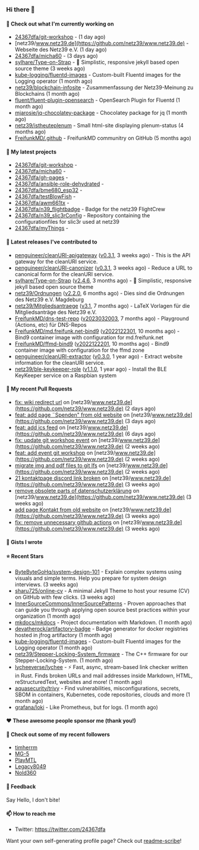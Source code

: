 ### Hi there 👋

#### 👷 Check out what I'm currently working on

- [24367dfa/git-workshop](https://github.com/24367dfa/git-workshop) -  (1 day ago)
- [netz39/www.netz39.de](https://github.com/netz39/www.netz39.de) - Webseite des Netz39 e.V. (1 day ago)
- [24367dfa/micha60](https://github.com/24367dfa/micha60) -  (3 days ago)
- [sylhare/Type-on-Strap](https://github.com/sylhare/Type-on-Strap) - 🎨 Simplistic, responsive jekyll based open source theme (3 weeks ago)
- [kube-logging/fluentd-images](https://github.com/kube-logging/fluentd-images) - Custom-built Fluentd images for the Logging operator (1 month ago)
- [netz39/blockchain-infosite](https://github.com/netz39/blockchain-infosite) - Zusammenfassung der Netz39-Meinung zu Blockchains (1 month ago)
- [fluent/fluent-plugin-opensearch](https://github.com/fluent/fluent-plugin-opensearch) - OpenSearch Plugin for Fluentd  (1 month ago)
- [mjarosie/jq-chocolatey-package](https://github.com/mjarosie/jq-chocolatey-package) - Chocolatey package for jq (1 month ago)
- [netz39/istheuteplenum](https://github.com/netz39/istheuteplenum) - Small html-site displaying plenum-status (4 months ago)
- [FreifunkMD/.github](https://github.com/FreifunkMD/.github) - FreifunkMD communitry on GitHub (5 months ago)

#### 🌱 My latest projects

- [24367dfa/git-workshop](https://github.com/24367dfa/git-workshop) - 
- [24367dfa/micha60](https://github.com/24367dfa/micha60) - 
- [24367dfa/gh-pages](https://github.com/24367dfa/gh-pages) - 
- [24367dfa/ansible-role-dehydrated](https://github.com/24367dfa/ansible-role-dehydrated) - 
- [24367dfa/bme680_esp32](https://github.com/24367dfa/bme680_esp32) - 
- [24367dfa/testBlowFish](https://github.com/24367dfa/testBlowFish) - 
- [24367dfa/awm661tx](https://github.com/24367dfa/awm661tx) - 
- [24367dfa/n39_flightbadge](https://github.com/24367dfa/n39_flightbadge) - Badge for the netz39 FlightCrew
- [24367dfa/n39_slic3rConfig](https://github.com/24367dfa/n39_slic3rConfig) - Repository containing the configurationfiles for slic3r used at netz39
- [24367dfa/myThings](https://github.com/24367dfa/myThings) - 

#### 🔭 Latest releases I've contributed to

- [penguineer/cleanURI-apigateway](https://github.com/penguineer/cleanURI-apigateway) ([v0.3.1](https://github.com/penguineer/cleanURI-apigateway/releases/tag/v0.3.1), 3 weeks ago) - This is the API gateway for the cleanURI service.
- [penguineer/cleanURI-canonizer](https://github.com/penguineer/cleanURI-canonizer) ([v0.3.1](https://github.com/penguineer/cleanURI-canonizer/releases/tag/v0.3.1), 3 weeks ago) - Reduce a URL to canonical form for the cleanURI service.
- [sylhare/Type-on-Strap](https://github.com/sylhare/Type-on-Strap) ([v2.4.6](https://github.com/sylhare/Type-on-Strap/releases/tag/v2.4.6), 3 months ago) - 🎨 Simplistic, responsive jekyll based open source theme
- [netz39/Ordnungen](https://github.com/netz39/Ordnungen) ([v2.2.0](https://github.com/netz39/Ordnungen/releases/tag/v2.2.0), 6 months ago) - Dies sind die Ordnungen des Netz39 e.V. Magdeburg
- [netz39/Mitgliedsantraege](https://github.com/netz39/Mitgliedsantraege) ([v3.1](https://github.com/netz39/Mitgliedsantraege/releases/tag/v3.1), 7 months ago) - LaTeX Vorlagen für die Mitgliedsanträge des Netz39 e.V.
- [FreifunkMD/dns-test-repo](https://github.com/FreifunkMD/dns-test-repo) ([v2023032003](https://github.com/FreifunkMD/dns-test-repo/releases/tag/v2023032003), 7 months ago) - Playground (Actions, etc) für DNS-Repos
- [FreifunkMD/md.freifunk.net-bind9](https://github.com/FreifunkMD/md.freifunk.net-bind9) ([v2022122301](https://github.com/FreifunkMD/md.freifunk.net-bind9/releases/tag/v2022122301), 10 months ago) - Bind9 container image with configuration for md.freifunk.net
- [FreifunkMD/ffmd-bind9](https://github.com/FreifunkMD/ffmd-bind9) ([v2022122201](https://github.com/FreifunkMD/ffmd-bind9/releases/tag/v2022122201), 10 months ago) - Bind9 container image with configuration for the ffmd zone
- [penguineer/cleanURI-extractor](https://github.com/penguineer/cleanURI-extractor) ([v0.3.0](https://github.com/penguineer/cleanURI-extractor/releases/tag/v0.3.0), 1 year ago) - Extract website information for the cleanURI service.
- [netz39/ble-keykeeper-role](https://github.com/netz39/ble-keykeeper-role) ([v1.1.0](https://github.com/netz39/ble-keykeeper-role/releases/tag/v1.1.0), 1 year ago) - Install the BLE KeyKeeper service on a Raspbian system

#### 🔨 My recent Pull Requests

- [fix: wiki redirect url](https://github.com/netz39/www.netz39.de/pull/89) on [netz39/www.netz39.de](https://github.com/netz39/www.netz39.de) (2 days ago)
- [feat: add page ¨Spenden&#34; from old website](https://github.com/netz39/www.netz39.de/pull/81) on [netz39/www.netz39.de](https://github.com/netz39/www.netz39.de) (3 days ago)
- [feat: add ics feed](https://github.com/netz39/www.netz39.de/pull/67) on [netz39/www.netz39.de](https://github.com/netz39/www.netz39.de) (6 days ago)
- [fix: update git workshop event](https://github.com/netz39/www.netz39.de/pull/52) on [netz39/www.netz39.de](https://github.com/netz39/www.netz39.de) (2 weeks ago)
- [feat: add event git workshop](https://github.com/netz39/www.netz39.de/pull/41) on [netz39/www.netz39.de](https://github.com/netz39/www.netz39.de) (2 weeks ago)
- [migrate img and pdf files to git lfs](https://github.com/netz39/www.netz39.de/pull/37) on [netz39/www.netz39.de](https://github.com/netz39/www.netz39.de) (2 weeks ago)
- [21 kontaktpage discord link broken](https://github.com/netz39/www.netz39.de/pull/22) on [netz39/www.netz39.de](https://github.com/netz39/www.netz39.de) (3 weeks ago)
- [remove obsolete parts of datenschutzerklärung](https://github.com/netz39/www.netz39.de/pull/20) on [netz39/www.netz39.de](https://github.com/netz39/www.netz39.de) (3 weeks ago)
- [add page Kontakt from old website](https://github.com/netz39/www.netz39.de/pull/18) on [netz39/www.netz39.de](https://github.com/netz39/www.netz39.de) (3 weeks ago)
- [fix: remove unnecessary github actions](https://github.com/netz39/www.netz39.de/pull/11) on [netz39/www.netz39.de](https://github.com/netz39/www.netz39.de) (3 weeks ago)

#### 📓 Gists I wrote


#### ⭐ Recent Stars

- [ByteByteGoHq/system-design-101](https://github.com/ByteByteGoHq/system-design-101) - Explain complex systems using visuals and simple terms. Help you prepare for system design interviews. (3 weeks ago)
- [sharu725/online-cv](https://github.com/sharu725/online-cv) - A minimal Jekyll Theme to host your resume (CV) on GitHub with few clicks. (3 weeks ago)
- [InnerSourceCommons/InnerSourcePatterns](https://github.com/InnerSourceCommons/InnerSourcePatterns) - Proven approaches that can guide you through applying open source best practices within your organization (1 month ago)
- [mkdocs/mkdocs](https://github.com/mkdocs/mkdocs) - Project documentation with Markdown. (1 month ago)
- [devatherock/artifactory-badge](https://github.com/devatherock/artifactory-badge) - Badge generator for docker registries hosted in jfrog artifactory (1 month ago)
- [kube-logging/fluentd-images](https://github.com/kube-logging/fluentd-images) - Custom-built Fluentd images for the Logging operator (1 month ago)
- [netz39/Stepper-Locking-System_firmware](https://github.com/netz39/Stepper-Locking-System_firmware) - The C&#43;&#43; firmware for our Stepper-Locking-System. (1 month ago)
- [lycheeverse/lychee](https://github.com/lycheeverse/lychee) - ⚡ Fast, async, stream-based link checker written in Rust. Finds broken URLs and mail addresses inside Markdown, HTML, reStructuredText, websites and more! (1 month ago)
- [aquasecurity/trivy](https://github.com/aquasecurity/trivy) - Find vulnerabilities, misconfigurations, secrets, SBOM in containers, Kubernetes, code repositories, clouds and more (1 month ago)
- [grafana/loki](https://github.com/grafana/loki) - Like Prometheus, but for logs. (1 month ago)

#### ❤️ These awesome people sponsor me (thank you!)


#### 👯 Check out some of my recent followers

- [timherrm](https://github.com/timherrm)
- [MG-5](https://github.com/MG-5)
- [PlayMTL](https://github.com/PlayMTL)
- [Legacy8049](https://github.com/Legacy8049)
- [Nold360](https://github.com/Nold360)

#### 💬 Feedback

Say Hello, I don't bite!

#### 📫 How to reach me

- Twitter: https://twitter.com/24367dfa

Want your own self-generating profile page? Check out [readme-scribe](https://github.com/muesli/readme-scribe)!